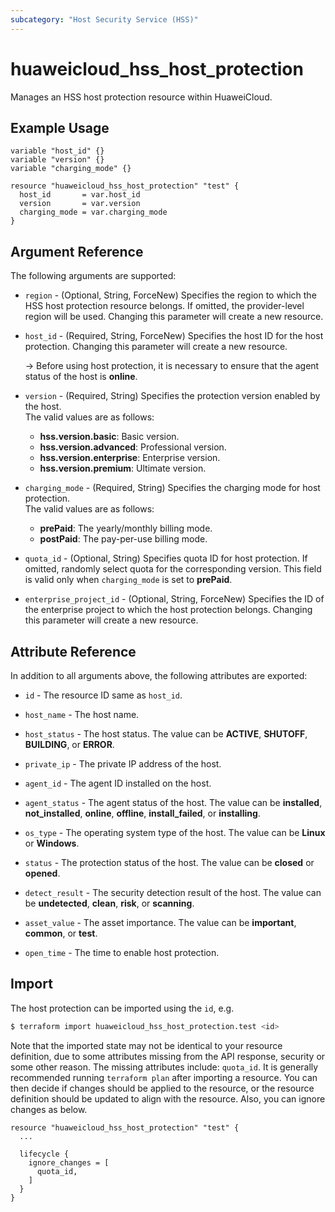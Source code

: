 ```yaml
---
subcategory: "Host Security Service (HSS)"
---
```


# huaweicloud_hss_host_protection

Manages an HSS host protection resource within HuaweiCloud.

## Example Usage

```hcl
variable "host_id" {}
variable "version" {}
variable "charging_mode" {}

resource "huaweicloud_hss_host_protection" "test" {
  host_id       = var.host_id
  version       = var.version
  charging_mode = var.charging_mode
}
```

## Argument Reference

The following arguments are supported:

* `region` - (Optional, String, ForceNew) Specifies the region to which the HSS host protection resource belongs.
  If omitted, the provider-level region will be used. Changing this parameter will create a new resource.

* `host_id` - (Required, String, ForceNew) Specifies the host ID for the host protection.
  Changing this parameter will create a new resource.

  -> Before using host protection, it is necessary to ensure that the agent status of the host is **online**.

* `version` - (Required, String) Specifies the protection version enabled by the host.  
  The valid values are as follows:
  + **hss.version.basic**: Basic version.
  + **hss.version.advanced**: Professional version.
  + **hss.version.enterprise**: Enterprise version.
  + **hss.version.premium**: Ultimate version.

* `charging_mode` - (Required, String) Specifies the charging mode for host protection.  
  The valid values are as follows:
  + **prePaid**: The yearly/monthly billing mode.
  + **postPaid**: The pay-per-use billing mode.

* `quota_id` - (Optional, String) Specifies quota ID for host protection.
  If omitted, randomly select quota for the corresponding version.
  This field is valid only when `charging_mode` is set to **prePaid**.

* `enterprise_project_id` - (Optional, String, ForceNew) Specifies the ID of the enterprise project to which the host
  protection belongs. Changing this parameter will create a new resource.

## Attribute Reference

In addition to all arguments above, the following attributes are exported:

* `id` - The resource ID same as `host_id`.

* `host_name` - The host name.

* `host_status` - The host status. The value can be **ACTIVE**, **SHUTOFF**, **BUILDING**, or **ERROR**.

* `private_ip` - The private IP address of the host.

* `agent_id` - The agent ID installed on the host.

* `agent_status` - The agent status of the host. The value can be **installed**, **not_installed**, **online**,
  **offline**, **install_failed**, or **installing**.

* `os_type` - The operating system type of the host. The value can be **Linux** or **Windows**.

* `status` - The protection status of the host. The value can be **closed** or **opened**.

* `detect_result` - The security detection result of the host. The value can be **undetected**, **clean**, **risk**,
  or **scanning**.

* `asset_value` - The asset importance. The value can be **important**, **common**, or **test**.

* `open_time` - The time to enable host protection.

## Import

The host protection can be imported using the `id`, e.g.

```bash
$ terraform import huaweicloud_hss_host_protection.test <id>
```

Note that the imported state may not be identical to your resource definition, due to some attributes missing from the
API response, security or some other reason. The missing attributes include: `quota_id`.
It is generally recommended running `terraform plan` after importing a resource.
You can then decide if changes should be applied to the resource, or the resource definition
should be updated to align with the resource. Also, you can ignore changes as below.

```hcl
resource "huaweicloud_hss_host_protection" "test" { 
  ...
  
  lifecycle {
    ignore_changes = [
      quota_id,
    ]
  }
}
```
